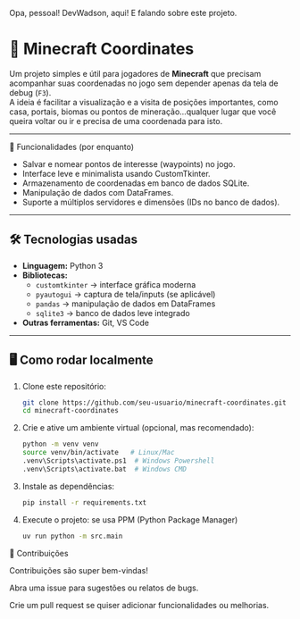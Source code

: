 Opa, pessoal! DevWadson, aqui! E falando sobre este projeto.

# 🧭 Minecraft Coordinates

Um projeto simples e útil para jogadores de **Minecraft** que precisam acompanhar suas coordenadas no jogo sem depender apenas da tela de debug (`F3`).  
A ideia é facilitar a visualização e a visita de posições importantes, como casa, portais, biomas ou pontos de mineração...qualquer lugar que você
queira voltar ou ir e precisa de uma coordenada para isto.

---

🚀 Funcionalidades (por enquanto)

   - Salvar e nomear pontos de interesse (waypoints) no jogo.
   - Interface leve e minimalista usando CustomTkinter.
   - Armazenamento de coordenadas em banco de dados SQLite.
   - Manipulação de dados com DataFrames.
   - Suporte a múltiplos servidores e dimensões (IDs no banco de dados).

---

## 🛠️ Tecnologias usadas

- **Linguagem:** Python 3  
- **Bibliotecas:**  
  - `customtkinter` → interface gráfica moderna
  - `pyautogui` → captura de tela/inputs (se aplicável)
  - `pandas` → manipulação de dados em DataFrames
  - `sqlite3` → banco de dados leve integrado
- **Outras ferramentas:** Git, VS Code

---

## 🖥️ Como rodar localmente

1. Clone este repositório:
   ```bash
   git clone https://github.com/seu-usuario/minecraft-coordinates.git
   cd minecraft-coordinates

2. Crie e ative um ambiente virtual (opcional, mas recomendado):
   ```bash
   python -m venv venv
   source venv/bin/activate   # Linux/Mac
   .venv\Scripts\activate.ps1  # Windows Powershell
   .venv\Scripts\activate.bat  # Windows CMD

3. Instale as dependências:
   ```bash
   pip install -r requirements.txt

4. Execute o projeto:
   se usa PPM (Python Package Manager)
   ```bash
   uv run python -m src.main

🤝 Contribuições

Contribuições são super bem-vindas!

Abra uma issue para sugestões ou relatos de bugs.

Crie um pull request se quiser adicionar funcionalidades ou melhorias.
